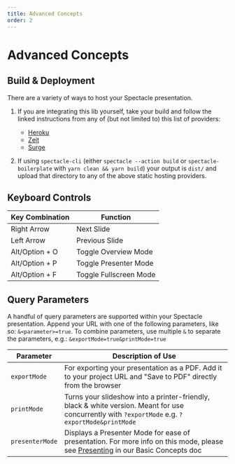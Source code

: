 ```yaml
---
title: Advanced Concepts
order: 2
---
```


<a name="advanced-concepts"></a>

# Advanced Concepts

<a name="build--deployment"></a>

## Build & Deployment

There are a variety of ways to host your Spectacle presentation.

1. If you are integrating this lib yourself, take your build and follow the linked instructions from any of (but not limited to) this list of providers:

   - [Heroku](https://devcenter.heroku.com/articles/git#deploying-code)
   - [Zeit](https://zeit.co/docs/v2/platform/deployments)
   - [Surge](https://surge.sh/help/deploying-continuously-using-git-hooks)

2. If using `spectacle-cli` (either `spectacle --action build` or `spectacle-boilerplate` with `yarn clean && yarn build`) your output is `dist/` and upload that directory to any of the above static hosting providers.

<a name="keyboard-controls"></a>

## Keyboard Controls

| Key Combination | Function               |
| --------------- | ---------------------- |
| Right Arrow     | Next Slide             |
| Left Arrow      | Previous Slide         |
| Alt/Option + O  | Toggle Overview Mode   |
| Alt/Option + P  | Toggle Presenter Mode  |
| Alt/Option + F  | Toggle Fullscreen Mode |

<a name="query-parameters"></a>

## Query Parameters

A handful of query parameters are supported within your Spectacle presentation.
Append your URL with one of the following parameters, like so: `&<parameter>=true`.
To combine parameters, use multiple `&` to separate the parameters, e.g.: `&exportMode=true&printMode=true`

| Parameter       | Description of Use                                                                                                                                                 |
| --------------- | ------------------------------------------------------------------------------------------------------------------------------------------------------------------ |
| `exportMode`    | For exporting your presentation as a PDF. Add it to your project URL and "Save to PDF" directly from the browser                                                   |
| `printMode`     | Turns your slideshow into a printer-friendly, black & white version. Meant for use concurrently with `?exportMode` e.g. `?exportMode&printMode`                    |
| `presenterMode` | Displays a Presenter Mode for ease of presentation. For more info on this mode, please see [Presenting](/docs/basic-concepts#presenting) in our Basic Concepts doc |
